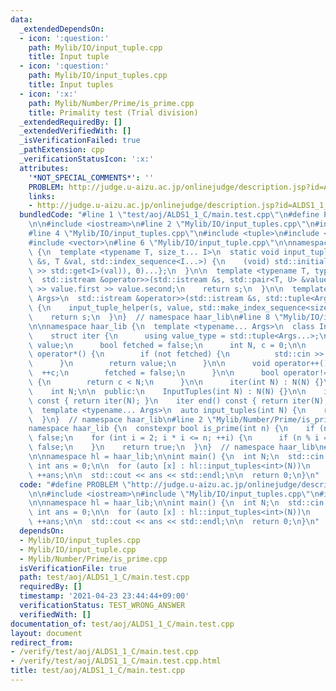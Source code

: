 ```yaml
---
data:
  _extendedDependsOn:
  - icon: ':question:'
    path: Mylib/IO/input_tuple.cpp
    title: Input tuple
  - icon: ':question:'
    path: Mylib/IO/input_tuples.cpp
    title: Input tuples
  - icon: ':x:'
    path: Mylib/Number/Prime/is_prime.cpp
    title: Primality test (Trial division)
  _extendedRequiredBy: []
  _extendedVerifiedWith: []
  _isVerificationFailed: true
  _pathExtension: cpp
  _verificationStatusIcon: ':x:'
  attributes:
    '*NOT_SPECIAL_COMMENTS*': ''
    PROBLEM: http://judge.u-aizu.ac.jp/onlinejudge/description.jsp?id=ALDS1_1_C
    links:
    - http://judge.u-aizu.ac.jp/onlinejudge/description.jsp?id=ALDS1_1_C
  bundledCode: "#line 1 \"test/aoj/ALDS1_1_C/main.test.cpp\"\n#define PROBLEM \"http://judge.u-aizu.ac.jp/onlinejudge/description.jsp?id=ALDS1_1_C\"\
    \n\n#include <iostream>\n#line 2 \"Mylib/IO/input_tuples.cpp\"\n#include <initializer_list>\n\
    #line 4 \"Mylib/IO/input_tuples.cpp\"\n#include <tuple>\n#include <utility>\n\
    #include <vector>\n#line 6 \"Mylib/IO/input_tuple.cpp\"\n\nnamespace haar_lib\
    \ {\n  template <typename T, size_t... I>\n  static void input_tuple_helper(std::istream\
    \ &s, T &val, std::index_sequence<I...>) {\n    (void) std::initializer_list<int>{(void(s\
    \ >> std::get<I>(val)), 0)...};\n  }\n\n  template <typename T, typename U>\n\
    \  std::istream &operator>>(std::istream &s, std::pair<T, U> &value) {\n    s\
    \ >> value.first >> value.second;\n    return s;\n  }\n\n  template <typename...\
    \ Args>\n  std::istream &operator>>(std::istream &s, std::tuple<Args...> &value)\
    \ {\n    input_tuple_helper(s, value, std::make_index_sequence<sizeof...(Args)>());\n\
    \    return s;\n  }\n}  // namespace haar_lib\n#line 8 \"Mylib/IO/input_tuples.cpp\"\
    \n\nnamespace haar_lib {\n  template <typename... Args>\n  class InputTuples {\n\
    \    struct iter {\n      using value_type = std::tuple<Args...>;\n      value_type\
    \ value;\n      bool fetched = false;\n      int N, c = 0;\n\n      value_type\
    \ operator*() {\n        if (not fetched) {\n          std::cin >> value;\n  \
    \      }\n        return value;\n      }\n\n      void operator++() {\n      \
    \  ++c;\n        fetched = false;\n      }\n\n      bool operator!=(iter &) const\
    \ {\n        return c < N;\n      }\n\n      iter(int N) : N(N) {}\n    };\n\n\
    \    int N;\n\n  public:\n    InputTuples(int N) : N(N) {}\n\n    iter begin()\
    \ const { return iter(N); }\n    iter end() const { return iter(N); }\n  };\n\n\
    \  template <typename... Args>\n  auto input_tuples(int N) {\n    return InputTuples<Args...>(N);\n\
    \  }\n}  // namespace haar_lib\n#line 2 \"Mylib/Number/Prime/is_prime.cpp\"\n\n\
    namespace haar_lib {\n  constexpr bool is_prime(int n) {\n    if (n <= 1) return\
    \ false;\n    for (int i = 2; i * i <= n; ++i) {\n      if (n % i == 0) return\
    \ false;\n    }\n    return true;\n  }\n}  // namespace haar_lib\n#line 6 \"test/aoj/ALDS1_1_C/main.test.cpp\"\
    \n\nnamespace hl = haar_lib;\n\nint main() {\n  int N;\n  std::cin >> N;\n\n \
    \ int ans = 0;\n\n  for (auto [x] : hl::input_tuples<int>(N))\n    if (hl::is_prime(x))\
    \ ++ans;\n\n  std::cout << ans << std::endl;\n\n  return 0;\n}\n"
  code: "#define PROBLEM \"http://judge.u-aizu.ac.jp/onlinejudge/description.jsp?id=ALDS1_1_C\"\
    \n\n#include <iostream>\n#include \"Mylib/IO/input_tuples.cpp\"\n#include \"Mylib/Number/Prime/is_prime.cpp\"\
    \n\nnamespace hl = haar_lib;\n\nint main() {\n  int N;\n  std::cin >> N;\n\n \
    \ int ans = 0;\n\n  for (auto [x] : hl::input_tuples<int>(N))\n    if (hl::is_prime(x))\
    \ ++ans;\n\n  std::cout << ans << std::endl;\n\n  return 0;\n}\n"
  dependsOn:
  - Mylib/IO/input_tuples.cpp
  - Mylib/IO/input_tuple.cpp
  - Mylib/Number/Prime/is_prime.cpp
  isVerificationFile: true
  path: test/aoj/ALDS1_1_C/main.test.cpp
  requiredBy: []
  timestamp: '2021-04-23 23:44:44+09:00'
  verificationStatus: TEST_WRONG_ANSWER
  verifiedWith: []
documentation_of: test/aoj/ALDS1_1_C/main.test.cpp
layout: document
redirect_from:
- /verify/test/aoj/ALDS1_1_C/main.test.cpp
- /verify/test/aoj/ALDS1_1_C/main.test.cpp.html
title: test/aoj/ALDS1_1_C/main.test.cpp
---
```

